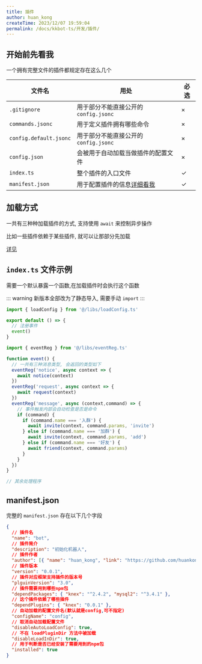 ```yaml
---
title: 插件
author: huan_kong
createTime: 2023/12/07 19:59:04
permalink: /docs/kkbot-ts/开发/插件/
---
```


## 开始前先看我

一个拥有完整文件的插件都规定存在这么几个

| 文件名                 | 用处                                         | 必选 |
| ---------------------- | -------------------------------------------- | ---- |
| `.gitignore`           | 用于部分不能直接公开的 `config.jsonc`        | ×    |
| `commands.jsonc`       | 用于定义插件拥有哪些命令                     | ×    |
| `config.default.jsonc` | 用于部分不能直接公开的 `config.jsonc`        | ×    |
| `config.json`          | 会被用于自动加载当做插件的配置文件           | ×    |
| `index.ts`             | 整个插件的入口文件                           | ✓    |
| `manifest.json`        | 用于配置插件的信息[详细看我](#manifest-json) | ✓    |

## 加载方式

一共有三种种加载插件的方式, 支持使用 `await` 来控制异步操作

比如一些插件依赖于某些插件, 就可以让那部分先加载

[详见](../支持库/loadPlugin.md)

## `index.ts` 文件示例

需要一个默认暴露一个函数,在加载插件时会执行这个函数

::: warning
新版本全部改为了静态导入, 需要手动 `import`
:::

~~~javascript
import { loadConfig } from '@/libs/loadConfig.ts'

export default () => {
  // 注册事件
  event()
}

import { eventReg } from '@/libs/eventReg.ts'

function event() {
  // 一共有三种消息类型, 会返回的类型如下
  eventReg('notice', async context => {
    await notice(context)
  })
  eventReg('request', async context => {
    await request(context)
  })
  eventReg('message', async (context,command) => {
    // 事件触发内部会自动检查是否是命令
    if (command) {
      if (command.name === '入群') {
        await invite(context, command.params, 'invite')
      } else if (command.name === '加群') {
        await invite(context, command.params, 'add')
      } else if (command.name === '好友') {
        await friend(context, command.params)
      }
    }
  })
}

// 其余处理程序
~~~

## manifest.json

完整的 `manifest.json` 存在以下几个字段

~~~json
{
  // 插件名
  "name": "bot",
  // 插件简介
  "description": "初始化机器人",
  // 插件作者
  "author": [{ "name": "huan_kong", "link": "https://github.com/huankong233" }],
  // 插件版本
  "version": "0.0.1",
  // 插件对应框架支持插件的版本号
  "plguinVersion": "3.0",
  // 插件需要用到哪些npm包
  "dependPackages": { "knex": "^2.4.2", "mysql2": "^3.4.1" },
  // 这个插件依赖了哪些插件
  "dependPlugins": { "knex": "0.0.1" },
  // 自动加载的配置文件名(默认就是config,可不指定)
  "configName": "config",
  // 取消自动加载配置文件
  "disableAutoLoadConfig": true,
  // 不在 loadPluginDir 方法中被加载
  "disableLoadInDir": true,
  // 用于判断是否已经安装了需要用到的npm包
  "installed": true
}
~~~
